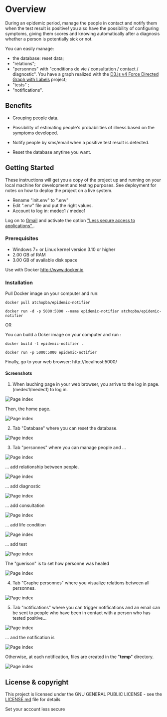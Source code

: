 # Overview

During an epidemic period, manage the people in contact and notify them when the test result is positive! you also have the possibility of configuring symptoms, giving them scores and knowing automatically after a diagnosis whether a person is potentially sick or not.

You can easily manage:
- the database: reset data;
- "relations";
- "personnes" with "conditions de vie / consultation / contact / diagnostic". You have a graph realized with the [D3.js v4 Force Directed Graph with Labels](https://bl.ocks.org/heybignick/3faf257bbbbc7743bb72310d03b86ee8) project;
- "tests" ;
- "notifications".

## Benefits 

* Grouping people data.

* Possibility of estimating people's probabilities of illness based on the symptoms developed.

* Notify people by sms/email when a positive test result is detected.

* Reset the database anytime you want.

## Getting Started

These instructions will get you a copy of the project up and running on your local machine for development and testing purposes. See deployment for notes on how to deploy the project on a live system.

- Rename "init.env" to ".env"
- Edit ".env" file and put the right values.
- Account to log in: medec1 / medec1


Log on to [Gmail](http://www.gmail.com) and activate the option ["Less secure access to applications" ]( https://myaccount.google.com/lesssecureapps ).

### Prerequisites

* Windows 7+ or Linux kernel version 3.10 or higher
* 2.00 GB of RAM
* 3.00 GB of available disk space

Use with Docker http://www.docker.io

### Installation

Pull Docker image on your computer and run:
```
docker pull atchopba/epidemic-notifier

docker run -d -p 5000:5000 --name epidemic-notifier atchopba/epidemic-notifier
```
OR 

You can build a Dcker image on your computer and run :
```
docker build -t epidemic-notifier .

docker run -p 5000:5000 epidemic-notifier
```
Finally, go to your web browser: http://localhost:5000/

#### Screenshots
1. When lauching page in your web browser, you arrive to the log in page. (medec1/medec1) to log in.

![Page index](epidemic_notifier/static/images/00-0-login.PNG)

Then, the home page.

![Page index](epidemic_notifier/static/images/00-accueil.PNG)

2. Tab "Database" where you can reset the database. 

![Page index](epidemic_notifier/static/images/01-db.PNG)

3. Tab "personnes" where you can manage people and ...

![Page index](epidemic_notifier/static/images/04-personne.PNG)

... add relationship between people.

![Page index](epidemic_notifier/static/images/04-personne_relations.png)

... add diagnostic

![Page index](epidemic_notifier/static/images/04-personne_diagnostic.png)

... add consultation

![Page index](epidemic_notifier/static/images/04-personne_consultation.png)

... add life condition

![Page index](epidemic_notifier/static/images/04-personne_condition_vie.png)

... add test

![Page index](epidemic_notifier/static/images/04-04-personne_test.png)

The "guerison" is to set how personne was healed

![Page index](epidemic_notifier/static/images/04-personne_guerison.png)

4. Tab "Graphe personnes" where you visualize relations between all personnes.

![Page index](epidemic_notifier/static/images/05-graph.PNG)

5. Tab "notifications" where you can trigger notifications and an email can be sent to people who have been in contact with a person who has tested positive...

![Page index](epidemic_notifier/static/images/08-notification.PNG)

... and the notification is 

![Page index](epidemic_notifier/static/images/09-notif_email.PNG)

Otherwise, at each notification, files are created in the "__temp__" directory.

![Page index](epidemic_notifier/static/images/10-tree.PNG)

## License & copyright

This project is licensed under the GNU GENERAL PUBLIC LICENSE - see the [LICENSE.md](LICENSE.md) file for details

Set your account less secure
